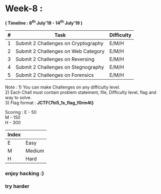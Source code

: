 
# Week-8 :

**( Timeline : 8<sup>th</sup> July'19 - 14<sup>th</sup> July'19 )**
 


|#| Task		|	Difficulty	|
|--| ------------- 	|  -------------------		|
|1| Submit 2 Challenges on Cryptography | E/M/H |
|2| Submit 2 Challenges on Web  Category  | E/M/H | 
|3| Submit 2 Challenges on Reversing |  E/M/H |
|4| Submit 2 Challenges on Stegnography  | E/M/H |
|5| Submit 2 Challenges on Forensics | E/M/H |


Note : 1) You can make Challenges on any difficulty level. <BR>
       2) Each Chall must contain problem statement, file, Difficulty level, flag and way to solve. <br>
       3) Flag format : **JCTF{7hi5_1s_flag_f0rm4t}** <br>
       
Scoring : E - 50 <br>
          M - 150<br>
          H - 300<br>

Index	|	|
--------|-------|
E	| Easy	|
M | Medium |
H | Hard |










### enjoy hacking :)
### try harder
